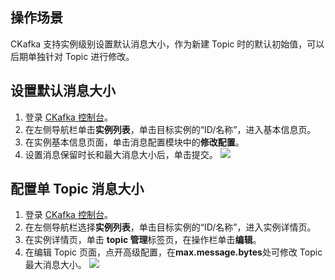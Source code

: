 ## 操作场景

CKafka 支持实例级别设置默认消息大小，作为新建 Topic 时的默认初始值，可以后期单独针对 Topic 进行修改。



## 设置默认消息大小

1. 登录 [CKafka 控制台](https://console.cloud.tencent.com/ckafka)。
2. 在左侧导航栏单击**实例列表**，单击目标实例的“ID/名称”，进入基本信息页。
3. 在实例基本信息页面，单击消息配置模块中的**修改配置**。
4. 设置消息保留时长和最大消息大小后，单击提交。
   ![](https://qcloudimg.tencent-cloud.cn/raw/79e3ea3d86b9ad3ec6a6db860c28261a.png)







## 配置单 Topic 消息大小

1. 登录 [CKafka 控制台](https://console.cloud.tencent.com/ckafka)。
2. 在左侧导航栏选择**实例列表**，单击目标实例的“ID/名称”，进入实例详情页。
3. 在实例详情页，单击 **topic 管理**标签页，在操作栏单击**编辑**。
4. 在编辑 Topic 页面，点开高级配置，在**max.message.bytes**处可修改 Topic 最大消息大小。
   ![](https://qcloudimg.tencent-cloud.cn/raw/7b74c85a325052ba7513d97c5c387782.png)

   

